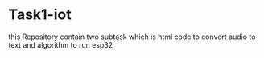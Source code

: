 # Task1-iot
this Repository contain two subtask which is html code to convert audio to text and algorithm to run esp32
